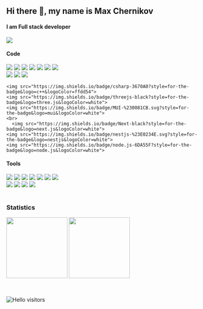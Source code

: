 ## Hi there 👋, my name is Max Chernikov
#### I am Full stack developer
<img src="https://www.codewars.com/users/Maksikos-ctrl/badges/small"> 


<div>
    <h4>Code</h4>
  <div>
    <img src="https://img.shields.io/badge/javascript-%23323330.svg?logo=javascript&logoColor=%23F7DF1E&style=for-the-badge"/>
    <img src="https://img.shields.io/badge/typescript-%23007ACC.svg?style=for-the-badge&logo=typescript&logoColor=white"> 
    <img src="https://img.shields.io/badge/html5-%23E34F26.svg?style=for-the-badge&logo=html5&logoColor=white"/>
    <img src="https://img.shields.io/badge/css3-%231572B6.svg?style=for-the-badge&logo=css3&logoColor=white"/>
    <img src="https://img.shields.io/badge/SASS-hotpink.svg?style=for-the-badge&logo=SASS&logoColor=white">
    <img src="https://img.shields.io/badge/tailwindcss-%2338B2AC.svg?style=for-the-badge&logo=tailwind-css&logoColor=white">
    <img src="https://img.shields.io/badge/react-%2320232a.svg?style=for-the-badge&logo=react&logoColor=%2361DAFB"/>
    <br>
    <img src="https://img.shields.io/badge/redux-%23593d88.svg?style=for-the-badge&logo=redux&logoColor=white">
    <img src="https://img.shields.io/badge/python-3670A0?style=for-the-badge&logo=python&logoColor=ffdd54">
    <img src="https://img.shields.io/badge/csharp-3670A0?style=for-the-badge&logo=csharp&logoColor=ffdd54">
    
    <img src="https://img.shields.io/badge/csharp-3670A0?style=for-the-badge&logo=c++&logoColor=ffdd54">
    <img src="https://img.shields.io/badge/threejs-black?style=for-the-badge&logo=three.js&logoColor=white">
    <img src="https://img.shields.io/badge/MUI-%230081CB.svg?style=for-the-badge&logo=mui&logoColor=white"> 
    <br>
      <img src="https://img.shields.io/badge/Next-black?style=for-the-badge&logo=next.js&logoColor=white">
    <img src="https://img.shields.io/badge/nestjs-%23E0234E.svg?style=for-the-badge&logo=nestjs&logoColor=white">
    <img src="https://img.shields.io/badge/node.js-6DA55F?style=for-the-badge&logo=node.js&logoColor=white">
   
  </div>
    <h4>Tools</h4>
  <div>
    <img src="https://img.shields.io/badge/webpack-%238DD6F9.svg?style=for-the-badge&logo=webpack&logoColor=black">
    <img src="https://img.shields.io/badge/Babel-F9DC3e?style=for-the-badge&logo=babel&logoColor=black"> 
    <img src="https://img.shields.io/badge/figma-%23F24E1E.svg?style=for-the-badge&logo=figma&logoColor=white">
    <img src="https://img.shields.io/badge/firebase-%23039BE5.svg?style=for-the-badge&logo=firebase">
    <img src="https://img.shields.io/badge/MongoDB-%234ea94b.svg?style=for-the-badge&logo=mongodb&logoColor=white"> 
    <img src="https://img.shields.io/badge/git-%23F05033.svg?style=for-the-badge&logo=git&logoColor=white"> 
    <img src="https://img.shields.io/badge/github-%23121011.svg?style=for-the-badge&logo=github&logoColor=white"> 
    <br>
     <img src="https://img.shields.io/badge/vercel-%23000000.svg?style=for-the-badge&logo=vercel&logoColor=white"> 
    <img src="https://img.shields.io/badge/GoogleCloud-%234285F4.svg?style=for-the-badge&logo=google-cloud&logoColor=white"> 
    <img src="https://img.shields.io/badge/docker-%230db7ed.svg?style=for-the-badge&logo=docker&logoColor=white"> 
    <img src="https://img.shields.io/badge/ESLint-4B3263?style=for-the-badge&logo=eslint&logoColor=white"> 
    
  </div>
</div>
<br>
  <h3>Statistics</h3>
  <p>
    <img height="160em" src="https://github-readme-stats.vercel.app/api?username=Maksikos-ctrl&show_icons=true&theme=merko" />
    <img height="160em" src="https://github-readme-stats-eight-theta.vercel.app/api/top-langs/?username=Maksikos-ctrl&theme=merko&layout=compact" />
  </p>
<br>

![Hello visitors](https://komarev.com/ghpvc/?username=Maksikos-ctrl&style=for-the-badg)
